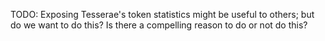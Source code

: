 TODO:  Exposing Tesserae's token statistics might be useful to others; but do we want to do this?  Is there a compelling reason to do or not do this?
